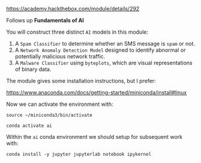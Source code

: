 https://academy.hackthebox.com/module/details/292

Follows up **Fundamentals of AI**

You will construct three distinct `AI` models in this module:

1. A `Spam Classifier` to determine whether an SMS message is `spam` or not.
2. A `Network Anomaly Detection Model` designed to identify abnormal or potentially malicious network traffic.
3. A `Malware Classifier` using `byteplots`, which are visual representations of binary data.

The module gives some installation instructions, but I prefer:

https://www.anaconda.com/docs/getting-started/miniconda/install#linux

Now we can activate the environment with:

````shell-session
source ~/miniconda3/bin/activate
````


````shell-session
conda activate ai
````

Within the `ai` conda environment we should setup for subsequent work with:

```shell-session
conda install -y jupyter jupyterlab notebook ipykernel 
```

